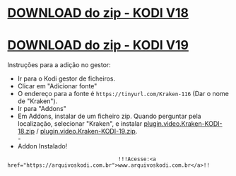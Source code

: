 # <a href="plugin.video.Kraken-KODI-18.zip">DOWNLOAD do zip - KODI V18</a>
# <a href="plugin.video.Kraken.KODI-19.zip">DOWNLOAD do zip - KODI V19</a>


Instruções para a adição no gestor:


<p align="left">
  <ul>
    <li>Ir para o Kodi gestor de ficheiros.</li>
    <li>Clicar em "Adicionar fonte"</li>
    <li>O endereço para a fonte é <code>https://tinyurl.com/Kraken-116</code> (Dar o nome de "Kraken").</li>
    <li>Ir para "Addons"</li>
    <li>Em Addons, instalar de um ficheiro zip. Quando perguntar pela localização, selecionar "Kraken", e instalar <a href="plugin.video.Kraken-KODI-18.zip">plugin.video.Kraken-KODI-18.zip</a> / <a href="plugin.video.Kraken-KODI-19.zip">plugin.video.Kraken-KODI-19.zip</a>.</li>
    -
    <li>Addon Instalado!</li>
    
</ul>

                                       !!!Acesse:<a href="https://arquivoskodi.com.br">www.arquivoskodi.com.br</a>!!
                                       

</p>
